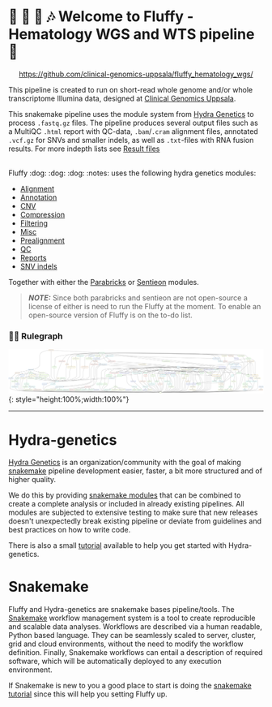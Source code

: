 # :dog: :dog: :dog: :notes: Welcome to Fluffy - Hematology WGS and WTS pipeline :snake:

<p align="center">
<a href="https://github.com/clinical-genomics-uppsala/fluffy_hematology_wgs/">https://github.com/clinical-genomics-uppsala/fluffy_hematology_wgs/</a>
</p>

This pipeline is created to run on short-read whole genome and/or whole transcriptome Illumina data, designed at [Clinical Genomics Uppsala](https://www.scilifelab.se/units/clinical-genomics-uppsala/#https://www.cgu.igp.uu.se).

This snakemake pipeline uses the module system from [Hydra Genetics](https://github.com/hydra-genetics/) to process `.fastq.gz` files. The pipeline produces several output files such as a MultiQC `.html` report with QC-data, `.bam`/`.cram` alignment files, annotated `.vcf.gz` for SNVs and smaller indels, as well as `.txt`-files with RNA fusion results. For more indepth lists see [Result files](/results)

<br />
Fluffy :dog: :dog: :dog: :notes: uses the following hydra genetics modules:

- [Alignment](https://github.com/hydra-genetics/alignment/tree/v0.4.0)
- [Annotation](https://github.com/hydra-genetics/annotation/tree/3a05574)
- [CNV](https://github.com/hydra-genetics/cnv_sv/tree/v0.4.1)
- [Compression](https://github.com/hydra-genetics/compression/tree/v1.1.0)
- [Filtering](https://github.com/hydra-genetics/filtering/tree/v0.3.0)
- [Misc](https://github.com/hydra-genetics/misc/tree/v0.1.0)
- [Prealignment](https://github.com/hydra-genetics/prealignment/tree/v1.1.0)
- [QC](https://github.com/hydra-genetics/qc/tree/v0.3.0)
- [Reports](https://github.com/hydra-genetics/reports/tree/7c8b8c5)
- [SNV indels](https://github.com/hydra-genetics/snv_indels/tree/v0.6.0)

Together with either the [Parabricks](https://github.com/hydra-genetics/parabricks/tree/v1.1.0) or [Sentieon](https://github.com/hydra-genetics/sentieon/tree/b002d39) modules.


> **_NOTE:_** Since both parabricks and sentieon are not open-source a license of either is need to run the Fluffy at the moment. To enable an open-source version of Fluffy is on the to-do list.


### :judge: Rulegraph 
![dag plot](includes/images/rulegraph.svg){: style="height:100%;width:100%"}


---
# Hydra-genetics

[Hydra Genetics](https://github.com/hydra-genetics/) is an organization/community with the goal of making [snakemake](https://snakemake.readthedocs.io/en/stable/index.html) pipeline development easier, faster, a bit more structured and of higher quality.

We do this by providing [snakemake modules](https://snakemake.readthedocs.io/en/stable/snakefiles/modularization.html#modules) that can be combined to create a complete analysis or included in already existing pipelines. All modules are subjected to extensive testing to make sure that new releases doesn't unexpectedly break existing pipeline or deviate from guidelines and best practices on how to write code.

There is also a small [tutorial](https://hydra-genetics.readthedocs.io/en/latest/simple_pipeline/) available to help you get started with Hydra-genetics.

# Snakemake
Fluffy and Hydra-genetics are snakemake bases pipeline/tools. The [Snakemake](https://snakemake.readthedocs.io/en/stable/index.html) workflow management system is a tool to create reproducible and scalable data analyses. Workflows are described via a human readable, Python based language. They can be seamlessly scaled to server, cluster, grid and cloud environments, without the need to modify the workflow definition. Finally, Snakemake workflows can entail a description of required software, which will be automatically deployed to any execution environment. 

If Snakemake is new to you a good place to start is doing the [snakemake tutorial](https://snakemake.readthedocs.io/en/stable/tutorial/tutorial.html) since this will help you setting Fluffy up.
